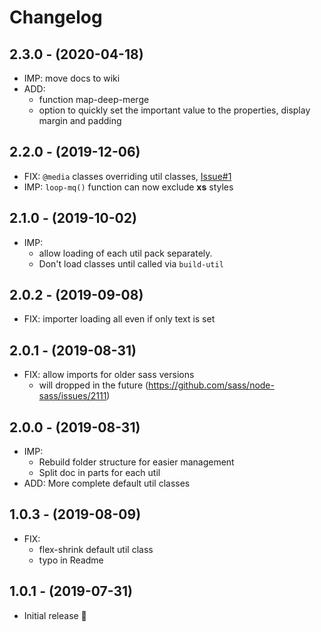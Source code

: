 # Changelog

## 2.3.0 - (2020-04-18)
* IMP: move docs to wiki
* ADD:
  * function map-deep-merge
  * option to quickly set the important value to the properties,
    display margin and padding

## 2.2.0 - (2019-12-06)
* FIX: `@media` classes overriding util classes, [Issue#1](https://github.com/fylgja/fylgja-utilkit/issues/1)
* IMP: `loop-mq()` function can now exclude **xs** styles

## 2.1.0 - (2019-10-02)
* IMP:
  * allow loading of each util pack separately.
  * Don't load classes until called via `build-util`

## 2.0.2 - (2019-09-08)
* FIX: importer loading all even if only text is set

## 2.0.1 - (2019-08-31)
* FIX: allow imports for older sass versions
  * will dropped in the future (https://github.com/sass/node-sass/issues/2111)

## 2.0.0 - (2019-08-31)
* IMP:
  * Rebuild folder structure for easier management
  * Split doc in parts for each util
* ADD: More complete default util classes

## 1.0.3 - (2019-08-09)
* FIX:
  * flex-shrink default util class
  * typo in Readme

## 1.0.1 - (2019-07-31)
* Initial release 🎉

